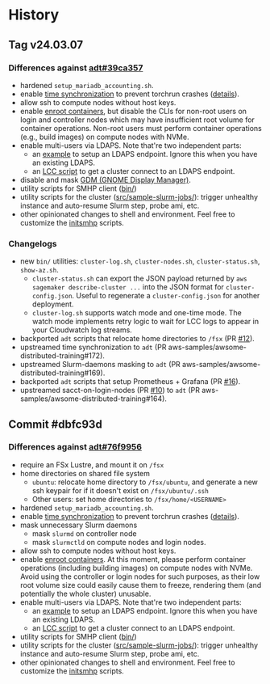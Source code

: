 # History

## Tag v24.03.07

### Differences against [adt#39ca357](https://github.com/aws-samples/awsome-distributed-training/tree/39ca357f7a3df841ffd1232221cd12afcf791c30)

- hardened `setup_mariadb_accounting.sh`.
- enable [time synchronization](https://docs.aws.amazon.com/AWSEC2/latest/UserGuide/set-time.html)
   to prevent torchrun crashes
   ([details](https://github.com/pytorch/pytorch/issues/76287#issuecomment-1958685480)).
- allow ssh to compute nodes without host keys.
- enable [enroot containers](https://github.com/NVIDIA/enroot), but disable the CLIs for non-root
  users on login and controller nodes which may have insufficient root volume for container
  operations. Non-root users must perform container operations (e.g., build images) on compute nodes
  with NVMe.
- enable multi-users via LDAPS. Note that're two independent parts:
  - an [example](../README#36-create-a-new-aws-managed-microsoft-ad-with-ldaps-endpoint) to setup an
    LDAPS endpoint. Ignore this when you have an existing LDAPS.
  - an [LCC script](../src/LifecycleScripts/base-config/setup_sssd4ldaps.sh) to get a cluster
    connect to an LDAPS endpoint.
- disable and mask [GDM (GNOME Display
  Manager)](https://en.wikipedia.org/wiki/GNOME_Display_Manager).
- utility scripts for SMHP client ([bin/](../bin/))
- utility scripts for the cluster ([src/sample-slurm-jobs/](../src/sample-slurm-jobs/)): trigger
   unhealthy instance and auto-resume Slurm step, probe ami, etc.
- other opinionated changes to shell and environment. Feel free to customize the
   [initsmhp](../src/LifecycleScripts/base-config/initsmhp.sh) scripts.

### Changelogs

- new `bin/` utilities: `cluster-log.sh`, `cluster-nodes.sh`, `cluster-status.sh`, `show-az.sh`.
  - `cluster-status.sh` can export the JSON payload returned by `aws sagemaker
    describe-cluster ...` into the JSON format for `cluster-config.json`. Useful to regenerate a
    `cluster-config.json` for another deployment.
  - `cluster-log.sh` supports watch mode and one-time mode. The watch mode implements retry logic to
    wait for LCC logs to appear in your Cloudwatch log streams.
- backported `adt` scripts that relocate home directories to `/fsx` (PR [#12](https://github.com/aws-samples/playground-persistent-cluster/pull/12)).
- upstreamed time synchronization to `adt` (PR aws-samples/awsome-distributed-training#172).
- upstreamed Slurm-daemons masking to `adt` (PR aws-samples/awsome-distributed-training#169).
- backported `adt` scripts that setup Prometheus + Grafana (PR [#16](https://github.com/aws-samples/playground-persistent-cluster/pull/16)).
- upstreamed sacct-on-login-nodes (PR [#10](https://github.com/aws-samples/playground-persistent-cluster/pull/10)) to `adt` (PR
  aws-samples/awsome-distributed-training#164).

## Commit \#dbfc93d

### Differences against [adt#76f9956](https://github.com/aws-samples/awsome-distributed-training/tree/76f995674b1c2e07e25814b15262baac8abc2bcd)

- require an FSx Lustre, and mount it on `/fsx`
- home directories on shared file system
  - `ubuntu`: relocate home directory to `/fsx/ubuntu`, and generate a new ssh keypair for if it
      doesn't exist on `/fsx/ubuntu/.ssh`
  - Other users: set home directories to `/fsx/home/<USERNAME>`
- hardened `setup_mariadb_accounting.sh`.
- enable [time synchronization](https://docs.aws.amazon.com/AWSEC2/latest/UserGuide/set-time.html)
   to prevent torchrun crashes
   ([details](https://github.com/pytorch/pytorch/issues/76287#issuecomment-1958685480)).
- mask unnecessary Slurm daemons
  - mask `slurmd` on controller node
  - mask `slurmctld` on compute nodes and login nodes.
- allow ssh to compute nodes without host keys.
- enable [enroot containers](https://github.com/NVIDIA/enroot). At this moment, please perform
   container operations (including building images) on compute nodes with NVMe. Avoid using the
   controller or login nodes for such purposes, as their low root volume size could easily cause
   them to freeze, rendering them (and potentially the whole cluster) unusable.
- enable multi-users via LDAPS. Note that're two independent parts:
  - an [example](../README#36-create-a-new-aws-managed-microsoft-ad-with-ldaps-endpoint) to setup an
      LDAPS endpoint. Ignore this when you have an existing LDAPS.
  - an [LCC script](../src/LifecycleScripts/base-config/setup_sssd4ldaps.sh) to get a cluster
      connect to an LDAPS endpoint.
- utility scripts for SMHP client ([bin/](../bin))
- utility scripts for the cluster ([src/sample-slurm-jobs/](/src/sample-slurm-jobs/)): trigger
   unhealthy instance and auto-resume Slurm step, probe ami, etc.
- other opinionated changes to shell and environment. Feel free to customize the
   [initsmhp](../src/LifecycleScripts/base-config/initsmhp.sh) scripts.
